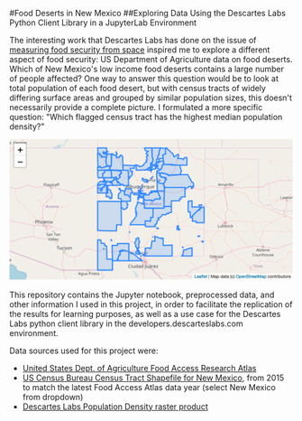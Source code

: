 #Food Deserts in New Mexico
##Exploring Data Using the Descartes Labs Python Client Library in a JupyterLab Environment

The interesting work that Descartes Labs has done on the issue of [measuring food security from space](https://medium.com/@DescartesLabs/hacking-food-security-from-space-b06bd6243c4a) inspired me to explore a different aspect of food security: US Department of Agriculture data on food deserts. Which of New Mexico's low income food deserts contains a large number of people affected? One way to answer this question would be to look at total population of each food desert, but with census tracts of widely differing surface areas and grouped by similar population sizes, this doesn't necessarily provide a complete picture. I formulated a more specific question: "Which flagged census tract has the highest median population density?"

![Low Income and Low Food Access Census Tracts Map](https://github.com/lauraatdescartes/pythonproject/raw/master/images/food-deserts.png "Low Income and Low Food Access Census Tracts")

This repository contains the Jupyter notebook, preprocessed data, and other information I used in this project,
in order to facilitate the replication of the results for learning purposes, as well as a use case for the Descartes Labs
python client library in the developers.descarteslabs.com environment.

Data sources used for this project were:
- [United States Dept. of Agriculture Food Access Research Atlas](https://www.ers.usda.gov/data-products/food-access-research-atlas/download-the-data.aspx)
- [US Census Bureau Census Tract Shapefile for New Mexico](https://www.census.gov/geo/maps-data/data/cbf/cbf_tracts.html#tr2015), from 2015 to match the latest Food Access Atlas data year (select New Mexico from dropdown)
- [Descartes Labs Population Density raster product](https://catalog.descarteslabs.com/?/product/5151d2825f5e29ff129f86d834946363ff3f7e57:CIESIN:popden:v0)
